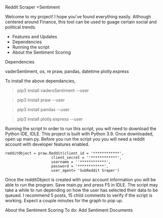 Reddit Scraper +Sentiment

Welcome to my project! I hope you've found everything easily. Although centered around Finance, this tool can be used to guage certain social and political trends.

* Features and Updates
* Dependencies
* Running the script
* About the Sentiment Scoring

Dependencies

vaderSentiment, os, re
praw, pandas, datetime 
plotly.express

To install the above dependancies, 

>pip3 install vadersSentiment --user

>pip3 install praw --user

>pip3 install pandas --user

>pip3 install plotly.express --user

Running the script
In order to run this script, you will need to download the Python IDE, IDLE. This project is built with Python 3.9. Once downloaded, open up main.py. Before you run the script you you will need a reddit account with developer features enabled. 

    redditObject = praw.Reddit(client_id = '************',
                         client_secret = ''************',
                         username = ''************',
                         password = '************',
                         user_agent= 'SubReddit Sraper')
                         
     
Once the redditObject is created with your account information you will be able to run the program. Save main.py and press F5 in IDLE. The script may take a while to run depending on how the user has selected their data to be queued. I recommend 5 posts, 15 child comments to verify if the script is working. Expect a couple minutes for the graph to pop up.

About the Sentiment Scoring
To do: Add Sentiment Documents
